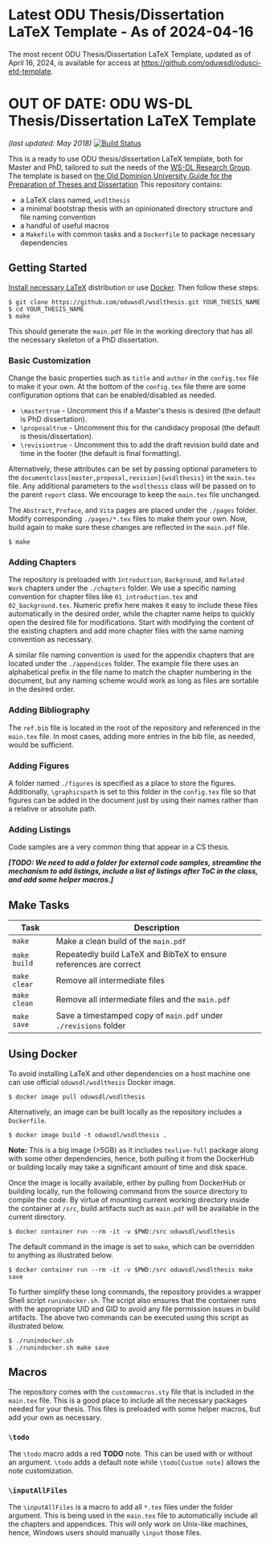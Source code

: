 # Latest ODU Thesis/Dissertation LaTeX Template - As of 2024-04-16

The most recent ODU Thesis/Dissertation LaTeX Template, updated as of April 16, 2024, is available for access at https://github.com/oduwsdl/odusci-etd-template.

# OUT OF DATE: ODU WS-DL Thesis/Dissertation LaTeX Template
*(last updated: May 2018)*
[![Build Status](https://travis-ci.com/oduwsdl/wsdlthesis.svg?branch=master)](https://travis-ci.com/oduwsdl/wsdlthesis)

This is a ready to use ODU thesis/dissertation LaTeX template, both for Master and PhD, tailored to suit the needs of the [WS-DL Research Group](https://ws-dl.cs.odu.edu/).
The template is based on [the Old Dominion University Guide for the Preparation of Theses and Dissertation](https://www.odu.edu/content/dam/odu/offices/graduate-studies/thesis-dissertation/docs/thesis_dissertation_guide.pdf)
This repository contains:

* a LaTeX class named, `wsdlthesis`
* a minimal bootstrap thesis with an opinionated directory structure and file naming convention
* a handful of useful macros
* a `Makefile` with common tasks and a `Dockerfile` to package necessary dependencies

## Getting Started

[Install necessary LaTeX](https://en.wikibooks.org/wiki/LaTeX/Installation) distribution or use [Docker](https://docs.docker.com/engine/installation/).
Then follow these steps:

```
$ git clone https://github.com/oduwsdl/wsdlthesis.git YOUR_THESIS_NAME
$ cd YOUR_THESIS_NAME
$ make
```

This should generate the `main.pdf` file in the working directory that has all the necessary skeleton of a PhD dissertation.

### Basic Customization

Change the basic properties such as `title` and `author` in the `config.tex` file to make it your own.
At the bottom of the `config.tex` file there are some configuration options that can be enabled/disabled as needed.

* `\mastertrue` - Uncomment this if a Master's thesis is desired (the default is PhD dissertation).
* `\proposaltrue` - Uncomment this for the candidacy proposal (the default is thesis/dissertation).
* `\revisiontrue` - Uncomment this to add the draft revision build date and time in the footer (the default is final formatting).

Alternatively, these attributes can be set by passing optional parameters to the `documentclass[master,proposal,revision]{wsdlthesis}` in the `main.tex` file.
Any additional parameters to the `wsdlthesis` class will be passed on to the parent `report` class.
We encourage to keep the `main.tex` file unchanged.

The `Abstract`, `Preface`, and `Vita` pages are placed under the `./pages` folder.
Modify corresponding `./pages/*.tex` files to make them your own.
Now, build again to make sure these changes are reflected in the `main.pdf` file.

```
$ make
```

### Adding Chapters

The repository is preloaded with `Introduction`, `Background`, and `Related Work` chapters under the `./chapters` folder.
We use a specific naming convention for chapter files like `01_introduction.tex` and `02_background.tex`.
Numeric prefix here makes it easy to include these files automatically in the desired order, while the chapter name helps to quickly open the desired file for modifications.
Start with modifying the content of the existing chapters and add more chapter files with the same naming convention as necessary.

A similar file naming convention is used for the appendix chapters that are located under the `./appendices` folder.
The example file there uses an alphabetical prefix in the file name to match the chapter numbering in the document, but any naming scheme would work as long as files are sortable in the desired order.

### Adding Bibliography

The `ref.bib` file is located in the root of the repository and referenced in the `main.tex` file.
In most cases, adding more entries in the bib file, as needed, would be sufficient.

### Adding Figures

A folder named `./figures` is specified as a place to store the figures.
Additionally, `\graphicspath` is set to this folder in the `config.tex` file so that figures can be added in the document just by using their names rather than a relative or absolute path.

### Adding Listings

Code samples are a very common thing that appear in a CS thesis.

***[TODO: We need to add a folder for external code samples, streamline the mechanism to add listings, include a list of listings after ToC in the class, and add some helper macros.]***

## Make Tasks

Task         | Description
-------------|-------------------------------------------------------------------
`make`       | Make a clean build of the `main.pdf`
`make build` | Repeatedly build LaTeX and BibTeX to ensure references are correct
`make clear` | Remove all intermediate files
`make clean` | Remove all intermediate files and the `main.pdf`
`make save`  | Save a timestamped copy of `main.pdf` under `./revisions` folder

## Using Docker

To avoid installing LaTeX and other dependencies on a host machine one can use official `oduwsdl/wsdlthesis` Docker image.

```
$ docker image pull oduwsdl/wsdlthesis
```

Alternatively, an image can be built locally as the repository includes a `Dockerfile`.

```
$ docker image build -t oduwsdl/wsdlthesis .
```

**Note:** This is a big image (>5GB) as it includes `texlive-full` package along with some other dependencies, hence, both pulling it from the DockerHub or building locally may take a significant amount of time and disk space.

Once the image is locally available, either by pulling from DockerHub or building locally, run the following command from the source directory to compile the code.
By virtue of mounting current working directory inside the container at `/src`, build artifacts such as `main.pdf` will be available in the current directory.

```
$ docker container run --rm -it -v $PWD:/src oduwsdl/wsdlthesis
```

The default command in the image is set to `make`, which can be overridden to anything as illustrated below.

```
$ docker container run --rm -it -v $PWD:/src oduwsdl/wsdlthesis make save
```

To further simplify these long commands, the repository provides a wrapper Shell script `runindocker.sh`.
The script also ensures that the container runs with the appropriate UID and GID to avoid any file permission issues in build artifacts.
The above two commands can be executed using this script as illustrated below.

```
$ ./runindocker.sh
$ ./runindocker.sh make save
```

## Macros

The repository comes with the `custommacros.sty` file that is included in the `main.tex` file.
This is a good place to include all the necessary packages needed for your thesis.
This files is preloaded with some helper macros, but add your own as necessary.

### `\todo`

The `\todo` macro adds a red **TODO** note.
This can be used with or without an argument.
`\todo` adds a default note while `\todo[Custom note]` allows the note customization.

### `\inputAllFiles`

The `\inputAllFiles` is a macro to add all `*.tex` files under the folder argument.
This is being used in the `main.tex` file to automatically include all the chapters and appendices.
This will only work on Unix-like machines, hence, Windows users should manually `\input` those files.

